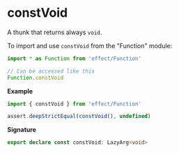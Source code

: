 # constVoid

A thunk that returns always `void`.

To import and use `constVoid` from the "Function" module:

```ts
import * as Function from 'effect/Function'

// Can be accessed like this
Function.constVoid
```

**Example**

```ts
import { constVoid } from 'effect/Function'

assert.deepStrictEqual(constVoid(), undefined)
```

**Signature**

```ts
export declare const constVoid: LazyArg<void>
```
